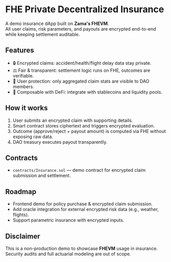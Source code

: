 # FHE Private Decentralized Insurance

A demo insurance dApp built on **Zama's FHEVM**.  
All user claims, risk parameters, and payouts are encrypted end-to-end while keeping settlement auditable.  

## Features
- 🔒 Encrypted claims: accident/health/flight delay data stay private.  
- ⚖️ Fair & transparent: settlement logic runs on FHE, outcomes are verifiable.  
- 🤝 User protection: only aggregated claim stats are visible to DAO members.  
- 🧩 Composable with DeFi: integrate with stablecoins and liquidity pools.  

## How it works
1. User submits an encrypted claim with supporting details.  
2. Smart contract stores ciphertext and triggers encrypted evaluation.  
3. Outcome (approve/reject + payout amount) is computed via FHE without exposing raw data.  
4. DAO treasury executes payout transparently.  

## Contracts
- `contracts/Insurance.sol` — demo contract for encrypted claim submission and settlement.  

## Roadmap
- Frontend demo for policy purchase & encrypted claim submission.  
- Add oracle integration for external encrypted risk data (e.g., weather, flights).  
- Support parametric insurance with encrypted inputs.  

## Disclaimer
This is a non-production demo to showcase **FHEVM** usage in insurance.  
Security audits and full actuarial modeling are out of scope.
